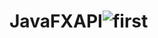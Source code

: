 # JavaFXAPI![first](https://user-images.githubusercontent.com/114407960/222703724-9b37a30e-517d-4fb3-9ad5-60e514244eed.jpg)
